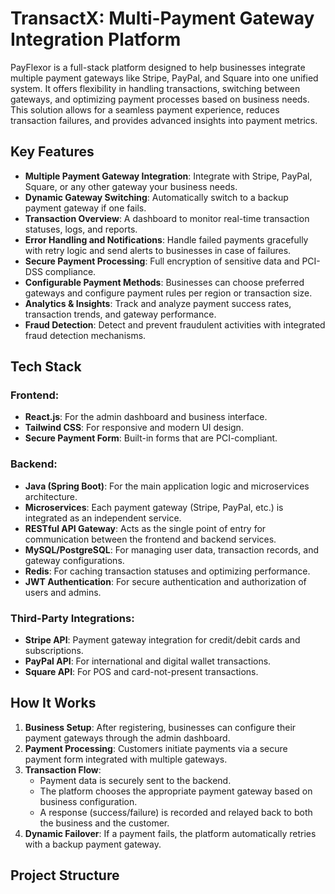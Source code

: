 # TransactX: Multi-Payment Gateway Integration Platform

PayFlexor is a full-stack platform designed to help businesses integrate multiple payment gateways like Stripe, PayPal, and Square into one unified system. It offers flexibility in handling transactions, switching between gateways, and optimizing payment processes based on business needs. This solution allows for a seamless payment experience, reduces transaction failures, and provides advanced insights into payment metrics.

## Key Features

- **Multiple Payment Gateway Integration**: Integrate with Stripe, PayPal, Square, or any other gateway your business needs.
- **Dynamic Gateway Switching**: Automatically switch to a backup payment gateway if one fails.
- **Transaction Overview**: A dashboard to monitor real-time transaction statuses, logs, and reports.
- **Error Handling and Notifications**: Handle failed payments gracefully with retry logic and send alerts to businesses in case of failures.
- **Secure Payment Processing**: Full encryption of sensitive data and PCI-DSS compliance.
- **Configurable Payment Methods**: Businesses can choose preferred gateways and configure payment rules per region or transaction size.
- **Analytics & Insights**: Track and analyze payment success rates, transaction trends, and gateway performance.
- **Fraud Detection**: Detect and prevent fraudulent activities with integrated fraud detection mechanisms.

## Tech Stack

### Frontend:
- **React.js**: For the admin dashboard and business interface.
- **Tailwind CSS**: For responsive and modern UI design.
- **Secure Payment Form**: Built-in forms that are PCI-compliant.

### Backend:
- **Java (Spring Boot)**: For the main application logic and microservices architecture.
- **Microservices**: Each payment gateway (Stripe, PayPal, etc.) is integrated as an independent service.
- **RESTful API Gateway**: Acts as the single point of entry for communication between the frontend and backend services.
- **MySQL/PostgreSQL**: For managing user data, transaction records, and gateway configurations.
- **Redis**: For caching transaction statuses and optimizing performance.
- **JWT Authentication**: For secure authentication and authorization of users and admins.

### Third-Party Integrations:
- **Stripe API**: Payment gateway integration for credit/debit cards and subscriptions.
- **PayPal API**: For international and digital wallet transactions.
- **Square API**: For POS and card-not-present transactions.
  
## How It Works

1. **Business Setup**: After registering, businesses can configure their payment gateways through the admin dashboard.
2. **Payment Processing**: Customers initiate payments via a secure payment form integrated with multiple gateways.
3. **Transaction Flow**:
   - Payment data is securely sent to the backend.
   - The platform chooses the appropriate payment gateway based on business configuration.
   - A response (success/failure) is recorded and relayed back to both the business and the customer.
4. **Dynamic Failover**: If a payment fails, the platform automatically retries with a backup payment gateway.

## Project Structure

